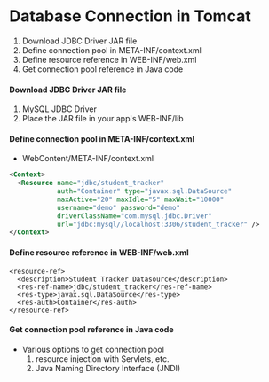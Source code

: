 # Database Connection in Tomcat

1. Download JDBC Driver JAR file
2. Define connection pool in META-INF/context.xml
3. Define resource reference in WEB-INF/web.xml
4. Get connection pool reference in Java code


#### Download JDBC Driver JAR file

1. MySQL JDBC Driver
2. Place the JAR file in your app's WEB-INF/lib

#### Define connection pool in META-INF/context.xml

- WebContent/META-INF/context.xml

```xml
<Context>
  <Resource name="jdbc/student_tracker"
            auth="Container" type="javax.sql.DataSource"
            maxActive="20" maxIdle="5" maxWait="10000"
            username="demo" password="demo"
            driverClassName="com.mysql.jdbc.Driver"
            url="jdbc:mysql//localhost:3306/student_tracker" />
</Context>
```

#### Define resource reference in WEB-INF/web.xml

```xmlo
<resource-ref>
  <description>Student Tracker Datasource</description>
  <res-ref-name>jdbc/student_tracker</res-ref-name>
  <res-type>javax.sql.DataSource</res-type>
  <res-auth>Container</res-auth>
</resource-ref>
```

#### Get connection pool reference in Java code
- Various options to get connection pool
  1. resource injection with Servlets, etc.
  2. Java Naming Directory Interface (JNDI)
